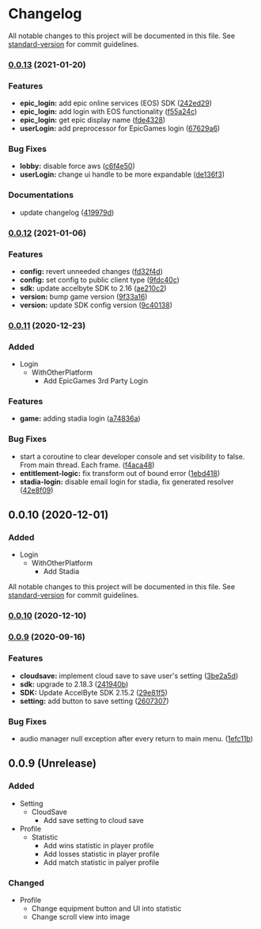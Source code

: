 # Changelog

All notable changes to this project will be documented in this file. See [standard-version](https://github.com/conventional-changelog/standard-version) for commit guidelines.

### [0.0.13](https://bitbucket.org/accelbyte/justice-unity-sample-project/branches/compare/0.0.13%0D0.0.12) (2021-01-20)


### Features

* **epic_login:** add epic online services (EOS) SDK ([242ed29](https://bitbucket.org/accelbyte/justice-unity-sample-project/commits/242ed29574e4be0aa00bfbbd719c5a0588d2dbcd))
* **epic_login:** add login with EOS functionality ([f55a24c](https://bitbucket.org/accelbyte/justice-unity-sample-project/commits/f55a24ca1c9c33c591f74afbbbc7600d67c103ee))
* **epic_login:** get epic display name ([fde4328](https://bitbucket.org/accelbyte/justice-unity-sample-project/commits/fde432899eef6237ef4f5f6caa137c9d97dd20a2))
* **userLogin:** add preprocessor for EpicGames login ([67629a6](https://bitbucket.org/accelbyte/justice-unity-sample-project/commits/67629a6acb35ec29ac847b605ae5d86b5fe2c70c))


### Bug Fixes

* **lobby:** disable force aws ([c6f4e50](https://bitbucket.org/accelbyte/justice-unity-sample-project/commits/c6f4e5078181c395bc1f8f8f7c05add1d655fecc))
* **userLogin:** change ui handle to be more expandable ([de136f3](https://bitbucket.org/accelbyte/justice-unity-sample-project/commits/de136f3ca67c3d365928f196611c7f9f2aea1e53))


### Documentations

* update changelog ([419979d](https://bitbucket.org/accelbyte/justice-unity-sample-project/commits/419979d558de01efbcb953fb795b1a4b8a7f3bcd))

### [0.0.12](https://bitbucket.org/accelbyte/justice-unity-sample-project/branches/compare/0.0.12%0D0.0.11) (2021-01-06)


### Features

* **config:** revert unneeded changes ([fd32f4d](https://bitbucket.org/accelbyte/justice-unity-sample-project/commits/fd32f4dc42dfbc50cef48c1a931198ac1dda54a9))
* **config:** set config to public client type ([9fdc40c](https://bitbucket.org/accelbyte/justice-unity-sample-project/commits/9fdc40c8a85ef43b3718d16c1c0f256e1c55e0e1))
* **sdk:** update accelbyte SDK to 2.16 ([ae210c2](https://bitbucket.org/accelbyte/justice-unity-sample-project/commits/ae210c28dae5a3524190fc964951246e4e5115b4))
* **version:** bump game version ([9f33a16](https://bitbucket.org/accelbyte/justice-unity-sample-project/commits/9f33a1647a3afc03808ae661c12b5a8e922e6f2a))
* **version:** update SDK config version ([9c40138](https://bitbucket.org/accelbyte/justice-unity-sample-project/commits/9c40138d782667d155bf9d284849027c665467b4))

### [0.0.11](https://bitbucket.org/accelbyte/justice-unity-sample-project/branches/compare/0.0.11%0D0.0.10) (2020-12-23)
### Added
- Login
  - WithOtherPlatform
    - Add EpicGames 3rd Party Login

### Features

* **game:** adding stadia login ([a74836a](https://bitbucket.org/accelbyte/justice-unity-sample-project/commits/a74836a339b5415e391c749e6679e224d73f723c))


### Bug Fixes

* start a coroutine to clear developer console and set visibility to false. From main thread. Each frame. ([f4aca48](https://bitbucket.org/accelbyte/justice-unity-sample-project/commits/f4aca48bacf3fda6a4e782d42c72dd3cca7720a2))
* **entitlement-logic:** fix transform out of bound error ([1ebd418](https://bitbucket.org/accelbyte/justice-unity-sample-project/commits/1ebd4187eb0c1556df4d6324b00e5e67ce26a15d))
* **stadia-login:** disable email login for stadia, fix generated resolver ([42e8f09](https://bitbucket.org/accelbyte/justice-unity-sample-project/commits/42e8f090d775c85509211900d801fc841e6a115a))

## 0.0.10 (2020-12-01)
### Added
- Login
  - WithOtherPlatform
    - Add Stadia

All notable changes to this project will be documented in this file. See [standard-version](https://github.com/conventional-changelog/standard-version) for commit guidelines.

### [0.0.10](https://bitbucket.org/accelbyte/justice-unity-sample-project/branches/compare/0.0.10%0D0.0.9) (2020-12-10)

### [0.0.9](https://bitbucket.org/accelbyte/justice-unity-sample-project/branches/compare/v0.0.9%0Dv0.0.8) (2020-09-16)


### Features

* **cloudsave:** implement cloud save to save user's setting ([3be2a5d](https://bitbucket.org/accelbyte/justice-unity-sample-project/commits/3be2a5db1f98fa9d26cbe70ddb467335b8d81c60))
* **sdk:** upgrade to 2.18.3 ([241940b](https://bitbucket.org/accelbyte/justice-unity-sample-project/commits/241940b0de69918bf5fd923b10349b53f2021404))
* **SDK:** Update AccelByte SDK 2.15.2 ([29e81f5](https://bitbucket.org/accelbyte/justice-unity-sample-project/commits/29e81f58293e920540f5ca9c5f1cda8b8be5140b))
* **setting:** add button to save setting ([2607307](https://bitbucket.org/accelbyte/justice-unity-sample-project/commits/2607307a613b50ecb0b5de5a20bb8b81c3b60e0c))


### Bug Fixes

* audio manager null exception after every return to main menu. ([1efc11b](https://bitbucket.org/accelbyte/justice-unity-sample-project/commits/1efc11b106a263b97c57d8538bcf04c8111bb49e))

## 0.0.9 (Unrelease)
### Added
- Setting
  - CloudSave
    - Add save setting to cloud save
- Profile
  - Statistic
    - Add wins statistic in player profile
    - Add losses statistic in player profile
    - Add match statistic in palyer profile
### Changed
- Profile
  - Change equipment button and UI into statistic 
  - Change scroll view into image
